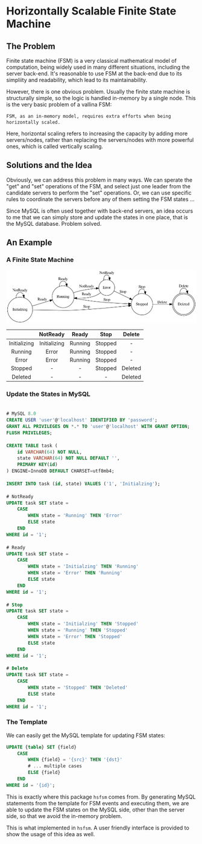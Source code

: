 # Horizontally Scalable Finite State Machine

## The Problem

Finite state machine (FSM) is a very classical mathematical model of computation, being widely used in many different situations, including the server back-end. It's reasonable to use FSM at the back-end due to its simpliity and readability, which lead to its maintainability.

However, there is one obvious problem. Usually the finite state machine is structurally simple, so the logic is handled in-memory by a single node. This is the very basic problem of a vallina FSM:

    FSM, as an in-memory model, requires extra efforts when being horizontally scaled.
  
Here, horizontal scaling refers to increasing the capacity by adding more servers/nodes, rather than replacing the servers/nodes with more powerful ones, which is called vertically scaling.

## Solutions and the Idea

Obviously, we can address this problem in many ways. We can sperate the "get" and "set" operations of the FSM, and select just one leader from the candidate servers to perform the "set" operations. Or, we can use specific rules to coordinate the servers before any of them setting the FSM states ...

Since MySQL is often used together with back-end servers, an idea occurs to me that we can simply store and update the states in one place, that is the MySQL database. Problem solved.

## An Example

### A Finite State Machine

![fsm](resources/fsm.png)

|              |   NotReady   |  Ready  |  Stop   | Delete  |
|:------------:|:------------:|:-------:|:-------:|:-------:|
| Initializing | Initializing | Running | Stopped |    -    |
|   Running    |    Error     | Running | Stopped |    -    |
|    Error     |    Error     | Running | Stopped |    -    |
|   Stopped    |      -       |    -    | Stopped | Deleted |
|   Deleted    |      -       |    -    |    -    | Deleted |

### Update the States in MySQL

```sql

# MySQL 8.0
CREATE USER 'user'@'localhost' IDENTIFIED BY 'password';
GRANT ALL PRIVILEGES ON *.* TO 'user'@'localhost' WITH GRANT OPTION;
FLUSH PRIVILEGES;

CREATE TABLE task (
    id VARCHAR(64) NOT NULL,
    state VARCHAR(64) NOT NULL DEFAULT '',
    PRIMARY KEY(id)
) ENGINE=InnoDB DEFAULT CHARSET=utf8mb4;

INSERT INTO task (id, state) VALUES ('1', 'Initialzing');

# NotReady
UPDATE task SET state =
    CASE
        WHEN state = 'Running' THEN 'Error'
        ELSE state
    END
WHERE id = '1';

# Ready
UPDATE task SET state =
    CASE
        WHEN state = 'Initialzing' THEN 'Running'
        WHEN state = 'Error' THEN 'Running'
        ELSE state
    END
WHERE id = '1';

# Stop
UPDATE task SET state =
    CASE
        WHEN state = 'Initialzing' THEN 'Stopped'
        WHEN state = 'Running' THEN 'Stopped'
        WHEN state = 'Error' THEN 'Stopped'
        ELSE state
    END
WHERE id = '1';

# Delete
UPDATE task SET state =
    CASE
        WHEN state = 'Stopped' THEN 'Deleted'
        ELSE state
    END
WHERE id = '1';
```

### The Template

We can easily get the MySQL template for updating FSM states:

```sql
UPDATE {table} SET {field}
    CASE
        WHEN {field} = '{src}' THEN '{dst}'
        # ... multiple cases
        ELSE {field}
    END
WHERE id = '{id}';
```

This is exactly where this package `hsfsm` comes from. By generating MySQL statements from the template for FSM events and executing them, we are able to update the FSM states on the MySQL side, other than the server side, so that we avoid the in-memory problem.

This is what implemented in `hsfsm`. A user friendly interface is provided to show the usage of this idea as well.
